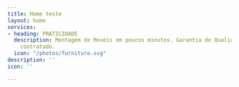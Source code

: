```yaml
---
title: Home teste
layout: home
services:
- heading: PRATICIDADE
  description: Montagem de Moveis em poucos minutos. Garantia de Qualidade no serviço
    contratado.
  icon: "/photos/furniture.svg"
description: ''
icon: ''

---
```

